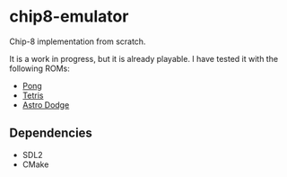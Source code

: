 # chip8-emulator
Chip-8 implementation from scratch.

It is a work in progress, but it is already playable.
I have tested it with the following ROMs:
- [Pong](imgs/Pong.png)
- [Tetris](imgs/Tetris.png)
- [Astro Dodge](imgs/AstroDodge.png)

## Dependencies
- SDL2
- CMake